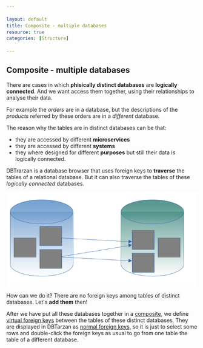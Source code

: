 ```yaml
---

layout: default
title: Composite - multiple databases
resource: true
categories: [Structure]

---
```


## Composite - multiple databases

There are cases in which **phisically distinct databases** are **logically connected**.
And we want access them together, using their relationships to analyse their data.

For example the *orders* are in a database, but the descriptions of the *products* referred by these orders are in a *different* database.

The reason why the tables are in distinct databases can be that:
* they are accessed by different **microservices** 
* they are accessed by different **systems**
* they where designed for different **purposes** but still their data is logically connected.

DBTrarzan is a database browser that uses foreign keys to **traverse** the tables of a relational database.
But it can also traverse the tables of these *logically connected* databases.

![Composites relations](images/composites.png)

How can we do it? There are no foreign keys among tables of distinct databases.
Let's **add them** then!

After we have put all these databases together in a [composite](Compositest-editor),
we define [virtual foreign keys](VirtualForeignKeys) between the tables of these distinct databases.
They are displayed in DBTarzan as [normal foreign keys](ForeignKeyPanel), so it is just to select some rows and double-click the foreign keys as usual to go from one table the table of a different database.

